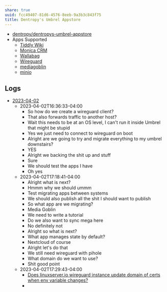 ```yaml
---
share: true
uuid: fcc49407-81d6-4576-8eeb-9a3b3c843f75
title: Dentropy's Umbrel Appstore
---
```

* [dentropy/dentropys-umbrel-appstore](https://github.com/dentropy/dentropys-umbrel-appstore)
* Apps Supported
	* [Tiddly Wiki](/2195a706-03d5-4d97-af0f-f9d7f220f30a)
	* [Monica CRM](/b0fcf97c-1900-4a2f-9eb1-bae8ab6a2446)
	* [Wallabag](/a77a4e60-ee82-4f5d-933d-fa2819d2dc2f)
	* [Wireguard](/b04649d5-c9c1-4d05-bf04-15db21b3d393)
	* [mediagoblin](/d0573927-80c5-4128-bd20-5b13c7948572)
	* [minio](/56cdc9d1-1ef0-4dd8-93d2-70c14b0716a5)

## Logs

* [2023-04-02](/undefined)
	* 2023-04-02T16:36:33-04:00
		* So how do we create a wireguard client?
		* That also forwards traffic to another host?
		* Wait this needs to be at an OS level, I can't run it inside Umbrel that might be stupid
		* Yes we just need to connect to wireguard on boot
		* Alright are we going to try and migrate everything to my umbrel downstairs?
		* YES
		* Alright we backing the shit up and stuff 
		* Sure
		* We should test the apps I have
		* Oh yes
	* 2023-04-02T17:18:41-04:00
		* Alright what is next?
		* Hmmm why we should ummm
		* Test migrating apps between systems
		* We should also publish all the shit I should want to publish
		* So what app are we migrating?
		* Media Goblin
		* We need to write a tutorial
		* Do we also want to sync mega here
		* No definitely not
		* Alright so what is next?
		* What app manages state by default?
		* Nextcloud of course
		* Alright let's do that
		* We still need wireguard with pihole
		* What domain do we want to use?
		* Shit good point
	* 2023-04-02T17:29:43-04:00
		* [Does linuxserver.io wireguard instance update domain of certs when env variable changes?](/undefined)
		* 